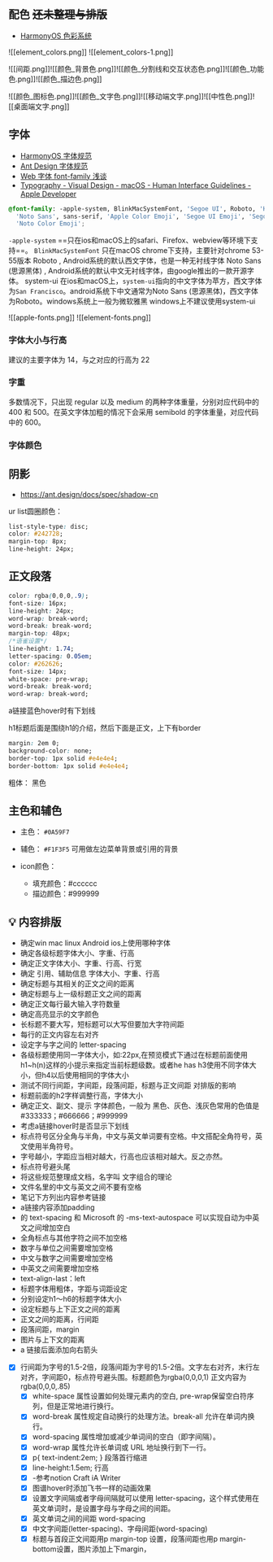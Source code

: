 ## 配色  ~~还未整理与排版~~
- [HarmonyOS 色彩系统](https://developer.harmonyos.com/cn/docs/design/des-guides/color-0000001111857246)

![[element_colors.png]]
![[element_colors-1.png]]

![[间距.png]]![[颜色_背景色.png]]![[颜色_分割线和交互状态色.png]]![[颜色_功能色.png]]![[颜色_描边色.png]]

![[颜色_图标色.png]]![[颜色_文字色.png]]![[移动端文字.png]]![[中性色.png]]![[桌面端文字.png]]
## 字体
- [HarmonyOS 字体规范](https://developer.harmonyos.com/cn/docs/design/des-guides/color-0000001111857246)
- [Ant Design 字体规范](https://ant.design/docs/spec/font-cn)
- [Web 字体 font-family 浅谈](https://www.cnblogs.com/cangdu/p/14042117.html)
- [Typography - Visual Design - macOS - Human Interface Guidelines - Apple Developer](https://developer.apple.com/design/human-interface-guidelines/macos/visual-design/typography/)

```css
@font-family: -apple-system, BlinkMacSystemFont, 'Segoe UI', Roboto, 'Helvetica Neue', Arial,
  'Noto Sans', sans-serif, 'Apple Color Emoji', 'Segoe UI Emoji', 'Segoe UI Symbol',
  'Noto Color Emoji';
```

`-apple-system` ==只在ios和macOS上的safari、Firefox、webview等环境下支持==。
`BlinkMacSystemFont` 只在macOS chrome下支持，主要针对chrome 53-55版本
Roboto , Android系统的默认西文字体，也是一种无衬线字体
Noto Sans (思源黑体) , Android系统的默认中文无衬线字体，由google推出的一款开源字体。
system-ui 在ios和macOS上，`system-ui`指向的中文字体为苹方，西文字体为`San Francisco`。android系统下中文通常为Noto Sans (思源黑体)，西文字体为Roboto。windows系统上一般为微软雅黑 windows上不建议使用system-ui

![[apple-fonts.png]]
![[element-fonts.png]]
### 字体大小与行高
建议的主要字体为 14，与之对应的行高为 22
### 字重
多数情况下，只出现 regular 以及 medium 的两种字体重量，分别对应代码中的 400 和 500。在英文字体加粗的情况下会采用 semibold 的字体重量，对应代码中的 600。
### 字体颜色
## 阴影
- https://ant.design/docs/spec/shadow-cn

ur list圆圈颜色：
```css
list-style-type: disc;
color: #242728;
margin-top: 8px;
line-height: 24px;
```

## 正文段落
```css
color: rgba(0,0,0,.9);
font-size: 16px;
line-height: 24px;
word-wrap: break-word;
word-break: break-word;
margin-top: 48px;
/*语雀设置*/
line-height: 1.74;
letter-spacing: 0.05em;
color: #262626;
font-size: 14px;
white-space: pre-wrap;
word-break: break-word;
word-wrap: break-word;

```

a链接蓝色hover时有下划线

h1标题后面是围绕h1的介绍，然后下面是正文，上下有border
```css
margin: 2em 0;
background-color: none;
border-top: 1px solid #e4e4e4;
border-bottom: 1px solid #e4e4e4;
```

粗体： 黑色

## 主色和辅色
- 主色： `#0A59F7`

- 辅色： `#F1F3F5` 可用做左边菜单背景或引用的背景

- icon颜色：
	- 填充颜色：#cccccc
	- 描边颜色：#999999


## 💡 内容排版
- 确定win mac linux Android ios上使用哪种字体
- 确定各级标题字体大小、字重、行高
- 确定正文字体大小、字重、行高、行宽
- 确定 引用、辅助信息 字体大小、字重、行高
- 确定标题与其相关的正文之间的距离
- 确定标题与上一级标题正文之间的距离
- 确定正文每行最大输入字符数量
- 确定高亮显示的文字颜色
- 长标题不要大写，短标题可以大写但要加大字符间距
- 每行的正文内容左右对齐
- 设定字与字之间的 letter-spacing
- 各级标题使用同一字体大小，如:22px,在预览模式下通过在标题前面使用h1~h(n)这样的小提示来指定当前标题级数。或者he has h3使用不同字体大小，但h4以后使用相同的字体大小
- 测试不同行间距，字间距，段落间距，标题与正文间距 对排版的影响
- 标题前面的h2字样调整行高，字体大小
- 确定正文、副文、提示 字体颜色，一般为 黑色、灰色、浅灰色常用的色值是#333333；#666666；#999999
- 考虑a链接hover时是否显示下划线
- 标点符号区分全角与半角，中文与英文单词要有空格。中文搭配全角符号，英文使用半角符号。
- 字号越小，字距应当相对越大，行高也应该相对越大。反之亦然。
- 标点符号避头尾
- 将这些规范整理成文档，名字叫 文字组合的理论
- 文件名里的中文与英文之间不要有空格
- 笔记下方列出内容参考链接
- a链接内容添加padding
- 的 text-spacing 和 Microsoft 的 -ms-text-autospace 可以实现自动为中英文之间增加空白
- 全角标点与其他字符之间不加空格
- 数字与单位之间需要增加空格
- 中文与数字之间需要增加空格
- 中英文之间需要增加空格
- text-align-last：left
- 标题字体用粗体，字距与词距设定
- 分别设定h1～h6的标题字体大小
- 设定标题与上下正文之间的距离
- 正文之间的距离，行间距
- 段落间距，margin
- 图片与上下文的距离
- a 链接后面添加向右箭头


- [x] 行间距为字号的1.5-2倍，段落间距为字号的1.5-2倍。文字左右对齐，末行左对齐，字间距0，标点符号避头围。标题颜色为rgba(0,0,0,1) 正文内容为rgba(0,0,0,.85)
	- [x] white-space 属性设置如何处理元素内的空白, pre-wrap保留空白符序列，但是正常地进行换行。
	- [x] word-break 属性规定自动换行的处理方法。break-all	允许在单词内换行。
	- [x] word-spacing 属性增加或减少单词间的空白（即字间隔）。
	- [x] word-wrap 属性允许长单词或 URL 地址换行到下一行。
	- [x] p{ text-indent:2em; }  段落首行缩进
	- [x] line-height:1.5em; 行高
	- [x] -参考notion Craft   iA Writer
	- [x] 图谱hover时添加飞书一样的动画效果
	- [x] 设置文字间隔或者字母间隔就可以使用 letter-spacing，这个样式使用在英文单词时，是设置字母与字母之间的间距。
	- [x] 英文单词之间的间距 word-spacing
	- [x] 中文字间距(letter-spacing)、字母间距(word-spacing)
	- [x] 标题与首段正文间距用p margin-top 设置，段落间距也用p margin-bottom设置，图片添加上下margin，
